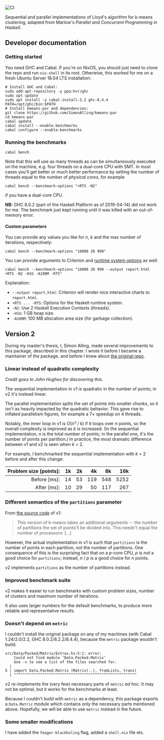 ![CI](https://travis-ci.org/fmap/kmeans.png)

Sequential and parallel implementations of Lloyd's algorithm for k-means clustering, adapted from Marlow's _Parallel and Concurrent Programming in Haskell_.

## Developer documentation

### Getting started

You need GHC and Cabal.
If you're on NixOS, you should just need to clone the repo and run `nix-shell` in its root.
Otherwise, this worked for me on a fresh Ubuntu Server 18.04 LTS installation:

```shell
# Install GHC and Cabal:
sudo add-apt-repository -y ppa:hvr/ghc
sudo apt update
sudo apt install -y cabal-install-2.2 ghc-8.4.4
PATH=/opt/ghc/bin:$PATH
# Install kmeans-par and dependencies:
git clone https://github.com/SimonAlling/kmeans-par
cd kmeans-par
cabal update
cabal install --enable-benchmarks
cabal configure --enable-benchmarks
```

### Running the benchmarks

    cabal bench

Note that this will use as many threads as can be simultaneously executed on the machine, e.g. four threads on a dual-core CPU with SMT.
In most cases you'll get better or much better performance by setting the number of threads equal to the number of _physical cores_, for example

    cabal bench --benckmark-options "+RTS -N2"

if you have a dual-core CPU.

**NB:** GHC 8.0.2 (part of the Haskell Platform as of 2019-04-14) did not work for me.
The benchmark just kept running until it was killed with an out-of-memory error.

#### Custom parameters

You can provide any values you like for _n_, _k_ and the max number of iterations, respectively:

    cabal bench --benchmark-options "16000 20 999"

You can provide arguments to Criterion and [runtime system options](https://downloads.haskell.org/~ghc/latest/docs/html/users_guide/runtime_control.html) as well:

    cabal bench --benchmark-options "16000 20 999 --output report.html +RTS -N2 -H1G -A100M -RTS"

Explanation:

  * `--output report.html`: Criterion will render nice interactive charts to `report.html`.
  * `+RTS ... -RTS`: Options for the Haskell runtime system.
  * `-N2`: Use 2 Haskell Execution Contexts (threads).
  * `-H1G`: 1 GB heap size.
  * `-A100M`: 100 MB allocation area size (for garbage collection).


## Version 2

During my master's thesis, I, Simon Alling, made several improvements to this package, described in this chapter.
I wrote it before I became a maintainer of the package, and before I knew about [the original repo](https://github.com/fmap/kmeans).

### Linear instead of quadratic complexity

_Credit goes to John Hughes for discovering this._

The sequential implementation in v1 is quadratic in the number of points; in v2 it's instead linear.

The parallel implementation splits the set of points into smaller chunks, so it isn't as heavily impacted by the quadratic behavior.
This gave rise to inflated parallelism figures, for example a 7× speedup on 4 threads.

Notably, the inner loop in v1 is O(_n² / k_) if it loops over _n_ points, so the overall complexity is improved as _k_ is increased. (In the sequential implementation, _n_ is the total number of points; in the parallel one, it's the number of points per partition.)
In practice, the most dramatic difference between v1 and v2 is seen when _k_ = 2.

For example, I benchmarked the sequential implementation with _k_ = 2 before and after this change:

| Problem size [points]: | 1k | 2k |  4k |  8k |  16k |
|-----------------------:|---:|---:|----:|----:|-----:|
|           Before [ms]: | 14 | 53 | 119 | 548 | 5252 |
|            After [ms]: | 10 | 29 |  50 | 117 |  267 |

### Different semantics of the `partitions` parameter

From [the source code](https://hackage.haskell.org/package/kmeans-par-1.5.1/docs/src/Algorithms-Lloyd-Strategies.html) of v1:

> This version of k-means takes an additional arguments -- the number of partitions the set of points'll be divided into. This needn't equal the number of processors: […]

However, the actual implementation in v1 is such that `partitions` is the number of points in each partition, not the number of partitions.
One consequence of this is the surprising fact that on a _p_-core CPU, _p_ is _not_ a good choice for `partitions`; instead, _n_ / _p_ is a good choice for _n_ points.

v2 implements `partitions` as the number of partitions instead.

### Improved benchmark suite

v2 makes it easier to run benchmarks with custom problem sizes, number of clusters and maximum number of iterations.

It also uses larger numbers for the default benchmarks, to produce more reliable and representative results.

### Doesn't depend on `metric`

I couldn't install the original package on any of my machines (with Cabal 1.24/2.0/2.2, GHC 8.0.2/8.2.2/8.4.4), because the `metric` package wouldn't build:

    src/Data/Packed/Matrix/Extras.hs:5:1: error:
        Could not find module ‘Data.Packed.Matrix’
        Use -v to see a list of the files searched for.
      |
    5 | import Data.Packed.Matrix (Matrix(..), fromLists, trans)
      | ^^^^^^^^^^^^^^^^^^^^^^^^^^^^^^^^^^^^^^^^^^^^^^^^^^^^^^^^

v2 re-implements the (very few) necessary parts of `metric` _ad hoc_.
It may not be optimal, but it works for the benchmarks at least.

Because I couldn't build with `metric` as a dependency, this package exports a `Data.Metric` module which contains only the necessary parts mentioned above.
Hopefully, we will be able to use `metric` instead in the future.

### Some smaller modifications

I have added the `feager-blackholing` flag, added a `shell.nix` file etc.
